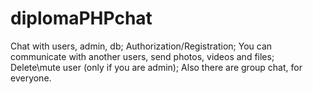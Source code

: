 # diplomaPHPchat
Chat with users, admin, db; Authorization/Registration; You can communicate with another users, send photos, videos and files; Delete\mute user (only if you are admin); Also there are group chat, for everyone.
